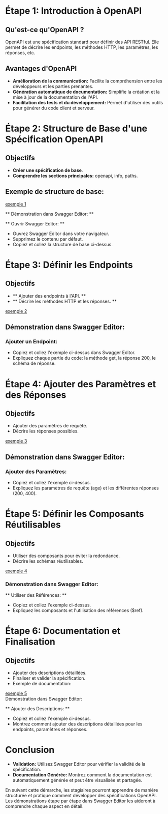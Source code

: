 # Étape 1: Introduction à OpenAPI

## Qu'est-ce qu'OpenAPI ?
OpenAPI est une spécification standard pour définir des API RESTful. Elle permet de décrire les endpoints, les méthodes HTTP, les paramètres, les réponses, etc.

## Avantages d'OpenAPI
- **Amélioration de la communication:** Facilite la compréhension entre les développeurs et les parties prenantes.
- **Génération automatique de documentation:** Simplifie la création et la mise à jour de la documentation de l'API.
- **Facilitation des tests et du développement:** Permet d'utiliser des outils pour générer du code client et serveur.

# Étape 2: Structure de Base d'une Spécification OpenAPI
## Objectifs
- **Créer une spécification de base**.
- **Comprendre les sections principales:** openapi, info, paths.

## Exemple de structure de base:

[exemple 1](URL)

** Démonstration dans Swagger Editor: **

** Ouvrir Swagger Editor: ** 

- Ouvrez Swagger Editor dans votre navigateur.
- Supprimez le contenu par défaut.
- Copiez et collez la structure de base ci-dessus.

# Étape 3: Définir les Endpoints  
## Objectifs
 - ** Ajouter des endpoints à l'API. **
 - ** Décrire les méthodes HTTP et les réponses. **

[exemple 2](URL)

## Démonstration dans Swagger Editor:

### Ajouter un Endpoint:
 - Copiez et collez l'exemple ci-dessus dans Swagger Editor.
 - Expliquez chaque partie du code: la méthode get, la réponse 200, le schéma de réponse.

# Étape 4: Ajouter des Paramètres et des Réponses
## Objectifs
 - Ajouter des paramètres de requête.
 - Décrire les réponses possibles.

[exemple 3](URL)   


## Démonstration dans Swagger Editor:

### Ajouter des Paramètres:
 - Copiez et collez l'exemple ci-dessus.
 - Expliquez les paramètres de requête (age) et les différentes réponses (200, 400).

# Étape 5: Définir les Composants Réutilisables

## Objectifs
 - Utiliser des composants pour éviter la redondance.
 - Décrire les schémas réutilisables.
   
[exemple 4](URL)   

### Démonstration dans Swagger Editor:

** Utiliser des Références: **
- Copiez et collez l'exemple ci-dessus.
- Expliquez les composants et l'utilisation des références ($ref).

# Étape 6: Documentation et Finalisation
## Objectifs
- Ajouter des descriptions détaillées.
- Finaliser et valider la spécification.
- Exemple de documentation:
  
 [exemple 5](URL)   
  Démonstration dans Swagger Editor:

** Ajouter des Descriptions: **
- Copiez et collez l'exemple ci-dessus.
- Montrez comment ajouter des descriptions détaillées pour les endpoints, paramètres et réponses.

# Conclusion
 - **Validation:** Utilisez Swagger Editor pour vérifier la validité de la spécification.
 - **Documentation Générée:** Montrez comment la documentation est automatiquement générée et peut être visualisée et partagée.

En suivant cette démarche, les stagiaires pourront apprendre de manière structurée et pratique comment développer des spécifications OpenAPI. Les démonstrations étape par étape dans Swagger Editor les aideront à comprendre chaque aspect en détail.

